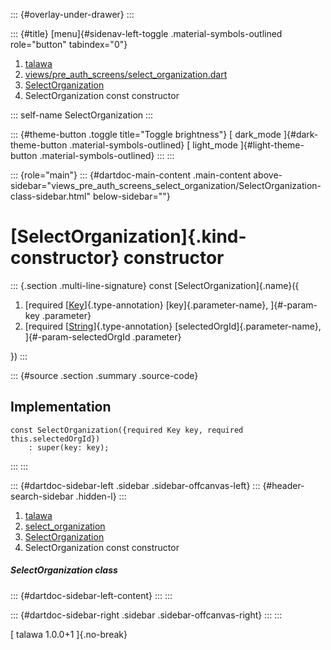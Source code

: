 ::: {#overlay-under-drawer}
:::

::: {#title}
[menu]{#sidenav-left-toggle .material-symbols-outlined role="button"
tabindex="0"}

1.  [talawa](../../index.html)
2.  [views/pre_auth_screens/select_organization.dart](../../views_pre_auth_screens_select_organization/)
3.  [SelectOrganization](../../views_pre_auth_screens_select_organization/SelectOrganization-class.html)
4.  SelectOrganization const constructor

::: self-name
SelectOrganization
:::

::: {#theme-button .toggle title="Toggle brightness"}
[ dark_mode ]{#dark-theme-button .material-symbols-outlined} [
light_mode ]{#light-theme-button .material-symbols-outlined}
:::
:::

::: {role="main"}
::: {#dartdoc-main-content .main-content above-sidebar="views_pre_auth_screens_select_organization/SelectOrganization-class-sidebar.html" below-sidebar=""}
<div>

# [SelectOrganization]{.kind-constructor} constructor

</div>

::: {.section .multi-line-signature}
const [SelectOrganization]{.name}({

1.  [required
    [[Key](https://api.flutter.dev/flutter/foundation/Key-class.html)]{.type-annotation}
    [key]{.parameter-name}, ]{#-param-key .parameter}
2.  [required
    [[String](https://api.flutter.dev/flutter/dart-core/String-class.html)]{.type-annotation}
    [selectedOrgId]{.parameter-name}, ]{#-param-selectedOrgId
    .parameter}

})
:::

::: {#source .section .summary .source-code}
## Implementation

``` language-dart
const SelectOrganization({required Key key, required this.selectedOrgId})
    : super(key: key);
```
:::
:::

::: {#dartdoc-sidebar-left .sidebar .sidebar-offcanvas-left}
::: {#header-search-sidebar .hidden-l}
:::

1.  [talawa](../../index.html)
2.  [select_organization](../../views_pre_auth_screens_select_organization/)
3.  [SelectOrganization](../../views_pre_auth_screens_select_organization/SelectOrganization-class.html)
4.  SelectOrganization const constructor

##### SelectOrganization class

::: {#dartdoc-sidebar-left-content}
:::
:::

::: {#dartdoc-sidebar-right .sidebar .sidebar-offcanvas-right}
:::
:::

[ talawa 1.0.0+1 ]{.no-break}
